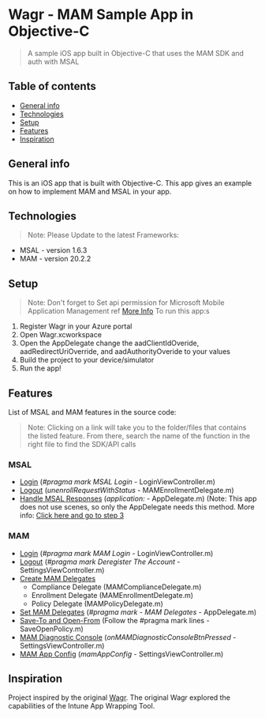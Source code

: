 # Wagr - MAM Sample App in Objective-C
> A sample iOS app built in Objective-C that uses the MAM SDK and auth with MSAL

## Table of contents
* [General info](#general-info)
* [Technologies](#technologies)
* [Setup](#setup)
* [Features](#features)
* [Inspiration](#inspiration)

## General info
This is an iOS app that is built with Objective-C. This app gives an example on how to implement MAM and MSAL in your app.

## Technologies
> Note: Please Update to the latest Frameworks: 
* MSAL - version 1.6.3 
* MAM - version 20.2.2 

## Setup
> Note: Don't forget to Set api permission for Microsoft Mobile Application Management ref [More Info](https://learn.microsoft.com/mem/intune/developer/app-sdk-get-started#give-your-app-access-to-the-intune-mobile-app-management-service)
To run this app:s

1. Register Wagr in your Azure portal
2. Open Wagr.xcworkspace
3. Open the AppDelegate change the aadClientIdOveride, aadRedirectUriOverride, and aadAuthorityOveride to your values
4. Build the project to your device/simulator
5. Run the app!

## Features
List of MSAL and MAM features in the source code: 

> Note: Clicking on a link will take you to the folder/files that contains the listed feature. From there, search the name of the function in the right file to find the SDK/API calls

### MSAL
* [Login](./Wagr/Application/Login/) (_#pragma mark MSAL Login_ - LoginViewController.m)
* [Logout](./Wagr/Application/Delegates/) (_unenrollRequestWithStatus_ - MAMEnrollmentDelegate.m)
* [Handle MSAL Responses](./Wagr/Application/Main/) (_application:_ - AppDelegate.m) (Note: This app does not use scenes, so only the AppDelegate needs this method. More info: [Click here and go to step 3](https://github.com/AzureAD/microsoft-authentication-library-for-objc#configuring-msal)

### MAM
* [Login](./Wagr/Application/Login/) (_#pragma mark MAM Login_ - LoginViewController.m)
* [Logout](./Wagr/Application/SettingsTab/) (_#pragma mark Deregister The Account_ - SettingsViewController.m)
* [Create MAM Delegates](./Wagr/Application/Delegates/)
    - Compliance Delegate (MAMComplianceDelegate.m)
    - Enrollment Delegate (MAMEnrollmentDelegate.m)
    - Policy Delegate (MAMPolicyDelegate.m)
* [Set MAM Delegates](./Wagr/Application/Main/) (_#pragma mark - MAM Delegates_ - AppDelegate.m)
* [Save-To and Open-From](./Wagr/Application/DataTab/) (Follow the #pragma mark lines - SaveOpenPolicy.m)
* [MAM Diagnostic Console](./Wagr/Application/SettingsTab/) (_onMAMDiagnosticConsoleBtnPressed_ - SettingsViewController.m)
* [MAM App Config](./Wagr/Application/SettingsTab/) (_mamAppConfig_ - SettingsViewController.m)


## Inspiration
Project inspired by the original [Wagr](https://github.com/msintuneappsdk/Wagr-Sample-Intune-iOS-App). The original Wagr explored the capabilities of the Intune App Wrapping Tool.
